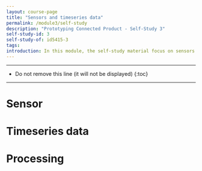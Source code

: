 ```yaml
---
layout: course-page
title: "Sensors and timeseries data"
permalink: /module3/self-study
description: "Prototyping Connected Product - Self-Study 3"
self-study-id: 3
self-study-of: id5415-3
tags:
introduction: In this module, the self-study material focus on sensors and the data they generate in the form of timeseries. We will explore the most common sensors with their challenges and opportunities. We will introduce the concept of event as data point input the system and triggers actions. Finally, we will distinguish between different options of data processing.
---
```


---

* Do not remove this line (it will not be displayed)
{:toc}

---

# Sensor


# Timeseries data


# Processing

